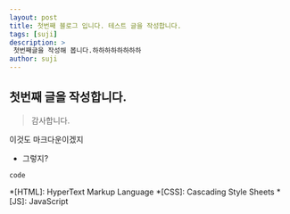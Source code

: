 ```yaml
---
layout: post
title: 첫번째 블로그 입니다. 테스트 글을 작성합니다. 
tags: [suji]
description: >
 첫번째글을 작성해 봅니다.하하하하하하하하 
author: suji
---
```

## 첫번째 글을 작성합니다.
> 감사합니다.

이것도 마크다운이겠지
- 그렇지?

```
code
```


*[HTML]: HyperText Markup Language
*[CSS]: Cascading Style Sheets
*[JS]: JavaScript
